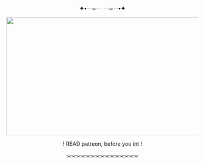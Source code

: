<p align="center"> ✦•┈๑⋅⋯ ⋯⋅๑┈•✦

<p align="center">
  <img width="610" height="310" src="https://i.pinimg.com/originals/86/27/28/862728be5471b8b160e3bf9fcc9fc7a9.gif">
</p>
<p align="center"> ! READ patreon, before you int !
<p align="center">  ⫘⫘⫘⫘⫘⫘⫘⫘⫘⫘⫘⫘⫘⫘⫘
